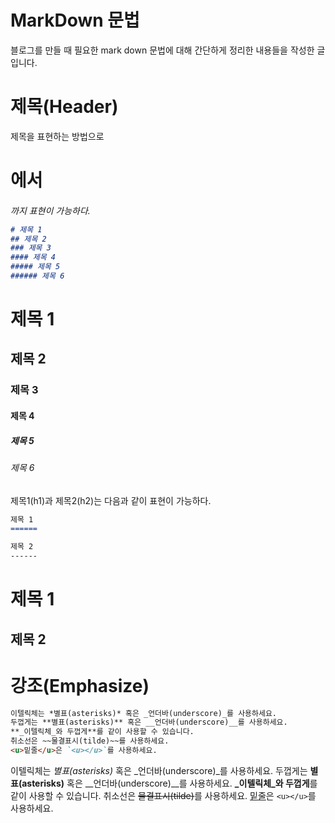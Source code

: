 [comment]: <> (mark down 문법에 대해 정리한 글)
# MarkDown 문법
블로그를 만들 때 필요한 mark down 문법에 대해 간단하게 정리한 내용들을 작성한 글입니다.

# 제목(Header)
제목을 표현하는 방법으로 <h1> 에서 <h6> 까지 표현이 가능하다.

```markdown
# 제목 1
## 제목 2
### 제목 3
#### 제목 4 
##### 제목 5
###### 제목 6
```
# 제목 1
## 제목 2
### 제목 3
#### 제목 4
##### 제목 5
###### 제목 6

제목1(h1)과 제목2(h2)는 다음과 같이 표현이 가능하다.
```markdown
제목 1
======

제목 2
------
```
제목 1
======

제목 2
------


# 강조(Emphasize)
```markdown
이텔릭체는 *별표(asterisks)* 혹은 _언더바(underscore)_를 사용하세요.
두껍게는 **별표(asterisks)** 혹은 __언더바(underscore)__를 사용하세요.
**_이텔릭체_와 두껍게**를 같이 사용할 수 있습니다.
취소선은 ~~물결표시(tilde)~~를 사용하세요.
<u>밑줄</u>은 `<u></u>`를 사용하세요.
```
이텔릭체는 *별표(asterisks)* 혹은 _언더바(underscore)_를 사용하세요.
두껍게는 **별표(asterisks)** 혹은 __언더바(underscore)__를 사용하세요.
**_이텔릭체_와 두껍게**를 같이 사용할 수 있습니다.
취소선은 ~~물결표시(tilde)~~를 사용하세요.
<u>밑줄</u>은 `<u></u>`를 사용하세요.